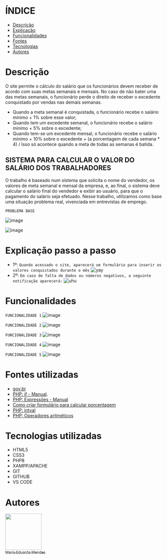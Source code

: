 # ÍNDICE

* [Descrição](#descri%C3%A7%C3%A3o)
* [Explicação](#Explica%C3%A7%C3%A3o-passo-a-passo)
* [Funcionalidades](#Funcionalidades)
* [Fontes](#Fontes-utilizadas)
* [Tecnologias](#Tecnologias-utilizadas)
* [Autores](#Autores)


# Descrição
 O site permite o cálculo do salário que os funcionários devem receber de acordo com suas metas semanais e mensais. No caso de não bater uma das metas semanais, o funcionário perde o direito de receber o excedente conquistado por vendas nas demais semanas.
 * Quando a meta semanal é conquistada, o funcionário recebe o salário mínimo + 1% sobre esse valor;
 * Quando tem um excedente semanal, o funcionário recebe o salário mínimo + 5% sobre o excedente;
 * Quando tem-se um excedente mensal, o funcionário recebe o salário mínimo + 10% sobre o excedente + (a porcentagem de cada semana * 4) / Isso só acontece quando a meta de todas as semanas é batida.

   
## SISTEMA PARA CALCULAR O VALOR DO SALÁRIO DOS TRABALHADORES
 O trabalho é baseado num sistema que solicita o nome do vendedor, os valores de meta semanal e mensal da empresa, e, ao final, o sistema deve calcular o salário final do vendedor e exibir ao usuário, para que o pagamento do salário seja efetuado. 
 Nesse trabalho, utilizamos como base uma situação problema real, vivenciada em entrevistas de emprego. 

 
 ``PROBLEMA BASE``

 
 ![image](https://github.com/imdoarda/sistema_salario/assets/127868962/09db128f-9f22-44d3-98c1-9c3f8f2c054d)

 ![image](https://github.com/imdoarda/sistema_salario/assets/127868962/18de8e05-5653-4d5f-bc8f-61ad8ca21e13)



# Explicação passo a passo
 * 1º:
   ``Quando acessado o site, aparecerá um formulário para inserir os valores conquistados durante o mês``
   ![yay](https://github.com/imdoarda/sistema_salario/assets/127868962/bdc9c91b-7082-4034-abc4-83ba786be0d4)
 * 2º:
   ``Em caso de falta de dados ou números negativos, a seguinte notificação aparecerá:``
   ![uhu](https://github.com/imdoarda/sistema_salario/assets/127868962/97e3f49c-6f02-43f4-ab60-d8eaeb76b10e)

# Funcionalidades
``FUNCIONALIDADE 1``
![image](https://github.com/imdoarda/sistema_salario/assets/127868962/26e86ba3-49b5-45a4-8b4f-9fcb31f17a73)

``FUNCIONALIDADE 2``
![image](https://github.com/imdoarda/sistema_salario/assets/127868962/8124dc16-66c5-4570-9821-b548b7ec5300)

``FUNCIONALIDADE 3``
![image](https://github.com/imdoarda/sistema_salario/assets/127868962/ad1091b8-4322-4247-a7a3-30ccea2b6aef)

``FUNCIONALIDADE 4``
![image](https://github.com/imdoarda/sistema_salario/assets/127868962/d1dcb9bd-77d8-49b3-aff9-fb01d3e2b82b)

``FUNCIONALIDADE 5``
![image](https://github.com/imdoarda/sistema_salario/assets/127868962/c61cb272-8693-4e6a-891e-4cc8087bd8e4)


 # Fontes utilizadas
 * [gov.br](https://www.aen.pr.gov.br/Noticia/Maior-do-Brasil-governador-confirma-novo-Piso-Regional-que-vai-de-R-18-mil-R-21-mil#:~:text=Na%20primeira%2C%20que%20contempla%20os,de%20R%24%201.927%2C02)
 * [PHP: if - Manual](https://www.php.net/manual/pt_BR/control-structures.if.php).
 * [PHP: Expressões - Manual](https://www.php.net/manual/pt_BR/language.expressions.php)
 * [Como criar formulário para calcular porcentagem](https://youtu.be/RWvn2mP1xbw?si=pVZ97PA72ZQPtLpr)
 * [PHP: intval](https://www.php.net/manual/pt_BR/function.intval.php)
 * [PHP: Operadores aritméticos](https://www.php.net/manual/pt_BR/language.operators.arithmetic.php)
   

# Tecnologias utilizadas
* HTML5
* CSS3
* PHP8
* XAMPP/APACHE
* GIT
* GITHUB
* VS CODE
 
# Autores

[<img loading="lazy" src="https://avatars.githubusercontent.com/u/127868962?v=4" width=115><br><sub>Maria Eduarda Mendes</sub>](https://github.com/imdoarda)
